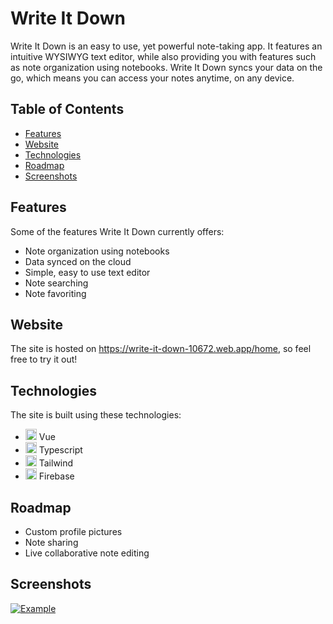 # Write It Down

Write It Down is an easy to use, yet powerful note-taking app. It features an intuitive WYSIWYG text editor, while also providing you with features such as note organization using notebooks. Write It Down syncs your data on the go, which means you can access your notes anytime, on any device.

## Table of Contents
* [Features](#features)
* [Website](#website)
* [Technologies](#technologies)
* [Roadmap](#roadmap)
* [Screenshots](#screenshots)

## Features

Some of the features Write It Down currently offers:
* Note organization using notebooks
* Data synced on the cloud
* Simple, easy to use text editor
* Note searching
* Note favoriting

## Website

The site is hosted on https://write-it-down-10672.web.app/home, so feel free to try it out!

## Technologies

The site is built using these technologies:
* <a href="https://vuejs.org/" target="_blank" rel="noreferrer"><img src="https://raw.githubusercontent.com/danielcranney/readme-generator/main/public/icons/skills/vuejs-colored.svg" width="18" height="18" alt="Vue" /></a> Vue
* <a href="https://www.typescriptlang.org/" target="_blank" rel="noreferrer"><img src="https://raw.githubusercontent.com/danielcranney/readme-generator/main/public/icons/skills/typescript-colored.svg" width="18" height="18" alt="TypeScript" /></a> Typescript
* <a href="https://tailwindcss.com/" target="_blank" rel="noreferrer"><img src="https://raw.githubusercontent.com/danielcranney/readme-generator/main/public/icons/skills/tailwindcss-colored.svg" width="18" height="18" alt="TailwindCSS" /></a> Tailwind
* <a href="https://firebase.google.com/" target="_blank" rel="noreferrer"><img src="https://raw.githubusercontent.com/danielcranney/readme-generator/main/public/icons/skills/firebase-colored.svg" width="18" height="18" alt="Firebase" /></a> Firebase

## Roadmap

* Custom profile pictures
* Note sharing
* Live collaborative note editing

## Screenshots

[![Example](https://i.postimg.cc/qRgYxnYL/Screenshot-2023-08-12-171718.png)](https://postimg.cc/9R5JW4cR)
